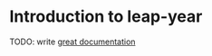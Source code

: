 # Introduction to leap-year

TODO: write [great documentation](http://jacobian.org/writing/what-to-write/)
